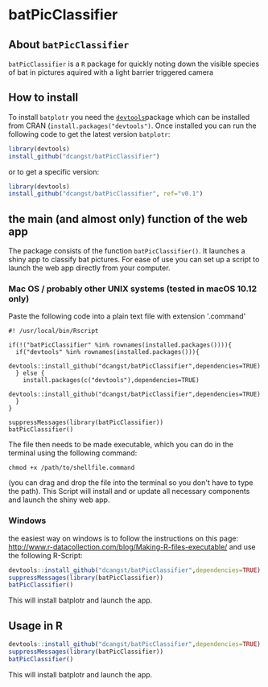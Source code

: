 # batPicClassifier

## About `batPicClassifier`

`batPicClassifier` is a `R` package for quickly noting down the visible species of bat in pictures aquired with a light barrier triggered camera

## How to install

To install `batplotr` you need the [`devtools`](https://github.com/hadley/devtools)package which can be installed from CRAN (`install.packages("devtools")`. Once installed you can run the following code to get the latest version `batplotr`:

```r
library(devtools)
install_github("dcangst/batPicClassifier")
```

or to get a specific version:

```r
library(devtools)
install_github("dcangst/batPicClassifier", ref="v0.1")
```

## the main (and almost only) function of the web app

The package consists of the function `batPicClassifier()`. It launches a shiny app to classify bat pictures. For ease of use you can set up a script to launch the web app directly from your computer.

### Mac OS / probably other UNIX systems (tested in macOS 10.12 only)
Paste the following code into a plain text file with extension '.command'
```
#! /usr/local/bin/Rscript

if(!("batPicClassifier" %in% rownames(installed.packages()))){
  if("devtools" %in% rownames(installed.packages())){
    devtools::install_github("dcangst/batPicClassifier",dependencies=TRUE)
  } else {
    install.packages(c("devtools"),dependencies=TRUE)
    devtools::install_github("dcangst/batPicClassifier",dependencies=TRUE)
  }
}

suppressMessages(library(batPicClassifier))
batPicClassifier()
```
The file then needs to be made executable, which you can do in the terminal using the following command:
```
chmod +x /path/to/shellfile.command
```
(you can drag and drop the file into the terminal so you don't have to type the path).
This Script will install and or update all necessary components and launch the shiny web app.

### Windows 
the easiest way on windows is to follow the instructions on this page:
http://www.r-datacollection.com/blog/Making-R-files-executable/
and use the following R-Script:

```r
devtools::install_github("dcangst/batPicClassifier",dependencies=TRUE)
suppressMessages(library(batPicClassifier))
batPicClassifier()
```

This will install batplotr and launch the app. 

## Usage in R

```r
devtools::install_github("dcangst/batPicClassifier",dependencies=TRUE)
suppressMessages(library(batPicClassifier))
batPicClassifier()
```

This will install batplotr and launch the app. 
